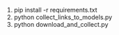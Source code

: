 1. pip install -r requirements.txt
2. python collect_links_to_models.py
3. python download_and_collect.py